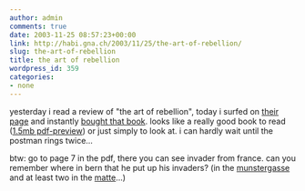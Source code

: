 ```yaml
---
author: admin
comments: true
date: 2003-11-25 08:57:23+00:00
link: http://habi.gna.ch/2003/11/25/the-art-of-rebellion/
slug: the-art-of-rebellion
title: the art of rebellion
wordpress_id: 359
categories:
- none
---
```


yesterday i read a review of "the art of rebellion", today i surfed on [their page](http://www.the-art-of-rebellion.com/) and instantly [bought that book](http://www.buchkatalog.de/kod-bin/isuche.cgi?aktion=fullprintview&TI=art+of+rebellion&sortby=&bereich1=1-1&navigaktiv=ja).
looks like a really good book to read ([1.5mb pdf-preview](http://www.the-art-of-rebellion.com/)) or just simply to look at. i can hardly wait until the postman rings twice...

btw: go to page 7 in the pdf, there you can see invader from france. can you remember where in bern that he put up his invaders? (in the [munstergasse](http://www.bern-altstadt.ch/livecam/) and at least two in the [matte](http://matte.ch/)...)
